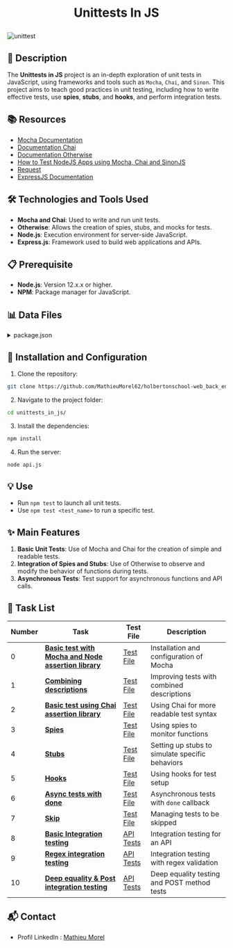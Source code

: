 # <p align="center">Unittests In JS</p>

![unittest](https://github.com/MathieuMorel62/holbertonschool-web_back_end/assets/113856302/f73860e8-5087-4a1e-83e8-50df71cbc884)

## 📝 Description

The **Unittests in JS** project is an in-depth exploration of unit tests in JavaScript, using frameworks and tools such as `Mocha`, `Chai`, and `Sinon`. This project aims to teach good practices in unit testing, including how to write effective tests, use **spies**, **stubs**, and **hooks**, and perform integration tests.

## 📚 Resources

- [Mocha Documentation](https://mochajs.org/)
- [Documentation Chai](https://www.chaijs.com/)
- [Documentation Otherwise](https://sinonjs.org/)
- [How to Test NodeJS Apps using Mocha, Chai and SinonJS](https://www.digitalocean.com/community)
- [Request](https://www.npmjs.com/package/request)
- [ExpressJS Documentation](https://expressjs.com/)

## 🛠️ Technologies and Tools Used

- **Mocha and Chai**: Used to write and run unit tests.
- **Otherwise**: Allows the creation of spies, stubs, and mocks for tests.
- **Node.js**: Execution environment for server-side JavaScript.
- **Express.js**: Framework used to build web applications and APIs.

## 📋 Prerequisite

- **Node.js**: Version 12.x.x or higher.
- **NPM**: Package manager for JavaScript.

## 📊 Data Files

<details>
<summary>package.json</summary>
<br>

```json
{
  "name": "8-api",
  "version": "1.0.0",
  "description": "",
  "main": "index.js",
  "scripts": {
    "test": "./node_modules/mocha/bin/mocha"
  },
  "author": "",
  "license": "ISC",
  "dependencies": {
    "express": "^4.17.1"
  },
  "devDependencies": {
    "chai": "^4.2.0",
    "mocha": "^6.2.2",
    "request": "^2.88.0",
    "sinon": "^7.5.0"
  }
}
```

</details>

## 🚀 Installation and Configuration

1. Clone the repository: 

```sh
git clone https://github.com/MathieuMorel62/holbertonschool-web_back_end/
```

2. Navigate to the project folder: 

```sh
cd unittests_in_js/
```

3. Install the dependencies: 

```sh
npm install
```

4. Run the server:

```sh
node api.js
```

## 💡 Use

- Run `npm test` to launch all unit tests.
- Use `npm test <test_name>` to run a specific test.

## ✨ Main Features

1. **Basic Unit Tests**: Use of Mocha and Chai for the creation of simple and readable tests.
2. **Integration of Spies and Stubs**: Use of Otherwise to observe and modify the behavior of functions during tests.
3. **Asynchronous Tests**: Test support for asynchronous functions and API calls.

## 📝 Task List

| Number | Task | Test File | Description |
| ------ | ---- | ---- | ----------- |
| 0 | [**Basic test with Mocha and Node assertion library**](https://github.com/MathieuMorel62/holbertonschool-web_back_end/blob/main/unittests_in_js/0-calcul.js) | [Test File](https://github.com/MathieuMorel62/holbertonschool-web_back_end/blob/main/unittests_in_js/0-calcul.test.js) | Installation and configuration of Mocha |
| 1 | [**Combining descriptions**](https://github.com/MathieuMorel62/holbertonschool-web_back_end/blob/main/unittests_in_js/1-calcul.js) | [Test File](https://github.com/MathieuMorel62/holbertonschool-web_back_end/blob/main/unittests_in_js/1-calcul.test.js) | Improving tests with combined descriptions |
| 2 | [**Basic test using Chai assertion library**](https://github.com/MathieuMorel62/holbertonschool-web_back_end/blob/main/unittests_in_js/2-calcul_chai.js) | [Test File](https://github.com/MathieuMorel62/holbertonschool-web_back_end/blob/main/unittests_in_js/2-calcul_chai.test.js) | Using Chai for more readable test syntax |
| 3 | [**Spies**](https://github.com/MathieuMorel62/holbertonschool-web_back_end/blob/main/unittests_in_js/utils.js) | [Test File](https://github.com/MathieuMorel62/holbertonschool-web_back_end/blob/main/unittests_in_js/3-payment.test.js) | Using spies to monitor functions |
| 4 | [**Stubs**](https://github.com/MathieuMorel62/holbertonschool-web_back_end/blob/main/unittests_in_js/4-payment.js) | [Test File](https://github.com/MathieuMorel62/holbertonschool-web_back_end/blob/main/unittests_in_js/4-payment.test.js) | Setting up stubs to simulate specific behaviors |
| 5 | [**Hooks**](https://github.com/MathieuMorel62/holbertonschool-web_back_end/blob/main/unittests_in_js/5-payment.js) | [Test File](https://github.com/MathieuMorel62/holbertonschool-web_back_end/blob/main/unittests_in_js/5-payment.test.js) | Using hooks for test setup |
| 6 | [**Async tests with done**](https://github.com/MathieuMorel62/holbertonschool-web_back_end/blob/main/unittests_in_js/6-payment_token.js) | [Test File](https://github.com/MathieuMorel62/holbertonschool-web_back_end/blob/main/unittests_in_js/6-payment_token.test.js) | Asynchronous tests with `done` callback |
| 7 | [**Skip**](https://github.com/MathieuMorel62/holbertonschool-web_back_end/blob/main/unittests_in_js/7-skip.test.js) | [Test File](https://github.com/MathieuMorel62/holbertonschool-web_back_end/blob/main/unittests_in_js/7-skip.test.js) | Managing tests to be skipped |
| 8 | [**Basic Integration testing**](https://github.com/MathieuMorel62/holbertonschool-web_back_end/blob/main/unittests_in_js/8-api/api.js) | [API Tests](https://github.com/MathieuMorel62/holbertonschool-web_back_end/blob/main/unittests_in_js/8-api/api.test.js) | Integration testing for an API |
| 9 | [**Regex integration testing**](https://github.com/MathieuMorel62/holbertonschool-web_back_end/blob/main/unittests_in_js/9-api/api.js) | [API Tests](https://github.com/MathieuMorel62/holbertonschool-web_back_end/blob/main/unittests_in_js/9-api/api.test.js) | Integration testing with regex validation |
| 10 | [**Deep equality & Post integration testing**](https://github.com/MathieuMorel62/holbertonschool-web_back_end/blob/main/unittests_in_js/10-api/api.js) | [API Tests](https://github.com/MathieuMorel62/holbertonschool-web_back_end/blob/main/unittests_in_js/10-api/api.test.js) | Deep equality testing and POST method tests |


## 📬 Contact

- Profil LinkedIn : [Mathieu Morel](https://www.linkedin.com/in/mathieu-morel-913b4a62)
